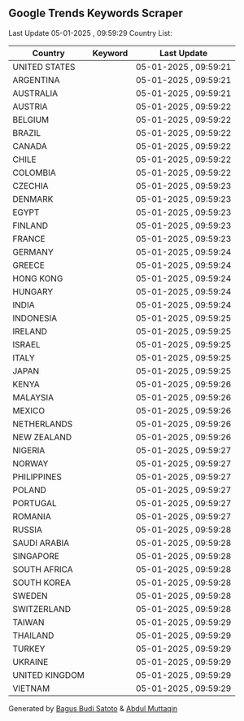 
## Google Trends Keywords Scraper

Last Update 05-01-2025 , 09:59:29
Country List:

| Country | Keyword | Last Update |
| --- | --- | --- |
| UNITED STATES |  | 05-01-2025 , 09:59:21 |
| ARGENTINA |  | 05-01-2025 , 09:59:21 |
| AUSTRALIA |  | 05-01-2025 , 09:59:21 |
| AUSTRIA |  | 05-01-2025 , 09:59:22 |
| BELGIUM |  | 05-01-2025 , 09:59:22 |
| BRAZIL |  | 05-01-2025 , 09:59:22 |
| CANADA |  | 05-01-2025 , 09:59:22 |
| CHILE |  | 05-01-2025 , 09:59:22 |
| COLOMBIA |  | 05-01-2025 , 09:59:22 |
| CZECHIA |  | 05-01-2025 , 09:59:23 |
| DENMARK |  | 05-01-2025 , 09:59:23 |
| EGYPT |  | 05-01-2025 , 09:59:23 |
| FINLAND |  | 05-01-2025 , 09:59:23 |
| FRANCE |  | 05-01-2025 , 09:59:23 |
| GERMANY |  | 05-01-2025 , 09:59:24 |
| GREECE |  | 05-01-2025 , 09:59:24 |
| HONG KONG |  | 05-01-2025 , 09:59:24 |
| HUNGARY |  | 05-01-2025 , 09:59:24 |
| INDIA |  | 05-01-2025 , 09:59:24 |
| INDONESIA |  | 05-01-2025 , 09:59:25 |
| IRELAND |  | 05-01-2025 , 09:59:25 |
| ISRAEL |  | 05-01-2025 , 09:59:25 |
| ITALY |  | 05-01-2025 , 09:59:25 |
| JAPAN |  | 05-01-2025 , 09:59:25 |
| KENYA |  | 05-01-2025 , 09:59:26 |
| MALAYSIA |  | 05-01-2025 , 09:59:26 |
| MEXICO |  | 05-01-2025 , 09:59:26 |
| NETHERLANDS |  | 05-01-2025 , 09:59:26 |
| NEW ZEALAND |  | 05-01-2025 , 09:59:26 |
| NIGERIA |  | 05-01-2025 , 09:59:27 |
| NORWAY |  | 05-01-2025 , 09:59:27 |
| PHILIPPINES |  | 05-01-2025 , 09:59:27 |
| POLAND |  | 05-01-2025 , 09:59:27 |
| PORTUGAL |  | 05-01-2025 , 09:59:27 |
| ROMANIA |  | 05-01-2025 , 09:59:27 |
| RUSSIA |  | 05-01-2025 , 09:59:28 |
| SAUDI ARABIA |  | 05-01-2025 , 09:59:28 |
| SINGAPORE |  | 05-01-2025 , 09:59:28 |
| SOUTH AFRICA |  | 05-01-2025 , 09:59:28 |
| SOUTH KOREA |  | 05-01-2025 , 09:59:28 |
| SWEDEN |  | 05-01-2025 , 09:59:28 |
| SWITZERLAND |  | 05-01-2025 , 09:59:28 |
| TAIWAN |  | 05-01-2025 , 09:59:29 |
| THAILAND |  | 05-01-2025 , 09:59:29 |
| TURKEY |  | 05-01-2025 , 09:59:29 |
| UKRAINE |  | 05-01-2025 , 09:59:29 |
| UNITED KINGDOM |  | 05-01-2025 , 09:59:29 |
| VIETNAM |  | 05-01-2025 , 09:59:29 |

Generated by [Bagus Budi Satoto](https://github.com/bagussatoto/) & [Abdul Muttaqin](https://github.com/fdciabdul/)
